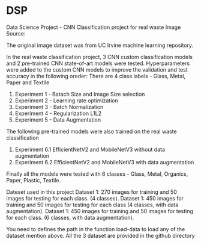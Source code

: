 # DSP
Data Science Project - CNN Classification project for real waste
Image Source: 

The original image dataset was from UC Irvine machine learning repository.

In the real waste classification project, 3 CNN custom classification models and 2 pre-trained CNN state-of-art models were tested.
Hyperparameters were added to the custom CNN models to improve the validation and test accuracy in the following oreder:
There are 4 class labels - Glass, Metal, Paper and Textile
1) Experiment 1 - Batach Size and Image Size selection
2) Experiment 2 - Learning rate optimization
3) Experiment 3 - Batch Normalization
4) Experiment 4 - Regularization L1L2
5) Experiment 5 - Data Augmentation

The following pre-trained models were also trained on the real waste classification 
1) Experiment 6.1 EfficientNetV2 and MobileNetV3 without data augmentation
2) Experiment 6.2 EfficientNetV2 and MobileNetV3 with data augmentation 

Finally all the models were tested with 6 classes - Glass, Metal, Organics, Paper, Plastic, Textile.

Dateset used in this project
Dataset 1: 270 images for training and 50 images for testing for each class. (4 classes).
Dataset 1: 450 images for training and 50 images for testing for each class (4 classes, with data augmentation).
Dataset 1: 450 images for training and 50 images for testing for each class. (6 classes, with data augmentation). 

You need to defines the path in the function load-data to load any of the dataset mention above. 
All the 3 dataset are provided in the github directory
